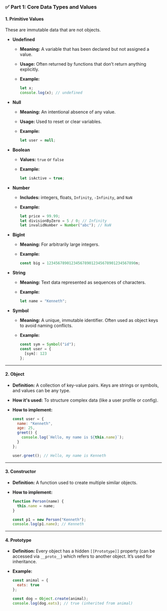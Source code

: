 ### ✅ Part 1: Core Data Types and Values

#### **1. Primitive Values**

These are immutable data that are not objects.

* **Undefined**

  * **Meaning:** A variable that has been declared but not assigned a value.
  * **Usage:** Often returned by functions that don’t return anything explicitly.
  * **Example:**

    ```js
    let x;
    console.log(x); // undefined
    ```

* **Null**

  * **Meaning:** An intentional absence of any value.
  * **Usage:** Used to reset or clear variables.
  * **Example:**

    ```js
    let user = null;
    ```

* **Boolean**

  * **Values:** `true` or `false`
  * **Example:**

    ```js
    let isActive = true;
    ```

* **Number**

  * **Includes:** integers, floats, `Infinity`, `-Infinity`, and `NaN`
  * **Example:**

    ```js
    let price = 99.99;
    let divisionByZero = 5 / 0; // Infinity
    let invalidNumber = Number("abc"); // NaN
    ```

* **BigInt**

  * **Meaning:** For arbitrarily large integers.
  * **Example:**

    ```js
    const big = 1234567890123456789012345678901234567890n;
    ```

* **String**

  * **Meaning:** Text data represented as sequences of characters.
  * **Example:**

    ```js
    let name = "Kenneth";
    ```

* **Symbol**

  * **Meaning:** A unique, immutable identifier. Often used as object keys to avoid naming conflicts.
  * **Example:**

    ```js
    const sym = Symbol("id");
    const user = {
      [sym]: 123
    };
    ```

---

#### **2. Object**

* **Definition:** A collection of key-value pairs. Keys are strings or symbols, and values can be any type.
* **How it's used:** To structure complex data (like a user profile or config).
* **How to implement:**

  ```js
  const user = {
    name: "Kenneth",
    age: 25,
    greet() {
      console.log(`Hello, my name is ${this.name}`);
    }
  };

  user.greet(); // Hello, my name is Kenneth
  ```

---

#### **3. Constructor**

* **Definition:** A function used to create multiple similar objects.
* **How to implement:**

  ```js
  function Person(name) {
    this.name = name;
  }

  const p1 = new Person("Kenneth");
  console.log(p1.name); // Kenneth
  ```

---

#### **4. Prototype**

* **Definition:** Every object has a hidden `[[Prototype]]` property (can be accessed via `__proto__`) which refers to another object. It’s used for inheritance.
* **Example:**

  ```js
  const animal = {
    eats: true
  };

  const dog = Object.create(animal);
  console.log(dog.eats); // true (inherited from animal)
  ```
